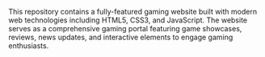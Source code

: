 This repository contains a fully-featured gaming website built with modern web technologies including HTML5, CSS3, and JavaScript. The website serves as a comprehensive gaming portal featuring game showcases, reviews, news updates, and interactive elements to engage gaming enthusiasts.
